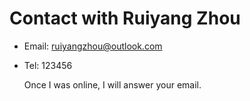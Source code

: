 # Contact with Ruiyang Zhou

- Email: ruiyangzhou@outlook.com

- Tel: 123456

	Once I was online, I will answer your email.